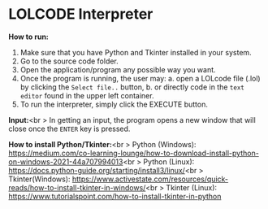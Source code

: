 # LOLCODE Interpreter

**How to run:**
1. Make sure that you have Python and Tkinter installed in your system.
2. Go to the source code folder.
3. Open the application/program any possible way you want.
4. Once the program is running, the user may:
	a. open a LOLcode file (.lol) by clicking the `Select file..` button, 
	b. or directly code in the `text editor` found in the upper left container.
5. To run the interpreter, simply click the EXECUTE button.

**Input:**<br \>
In getting an input, the program opens a new window that will close once the `ENTER` key is pressed.

**How to install Python/Tkinter:**<br \>
Python (Windows): https://medium.com/co-learning-lounge/how-to-download-install-python-on-windows-2021-44a707994013<br \>
Python (Linux): https://docs.python-guide.org/starting/install3/linux/<br \>
Tkinter(Windows): https://www.activestate.com/resources/quick-reads/how-to-install-tkinter-in-windows/<br \>
Tkinter (Linux): https://www.tutorialspoint.com/how-to-install-tkinter-in-python
